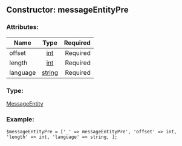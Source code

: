 ## Constructor: messageEntityPre  

### Attributes:

| Name     |    Type       | Required |
|----------|:-------------:|---------:|
|offset|[int](../types/int.md) | Required|
|length|[int](../types/int.md) | Required|
|language|[string](../types/string.md) | Required|
### Type: 

[MessageEntity](../types/MessageEntity.md)
### Example:

```
$messageEntityPre = ['_' => messageEntityPre', 'offset' => int, 'length' => int, 'language' => string, ];
```